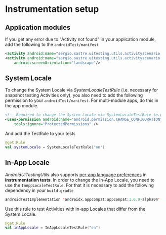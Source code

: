 # Instrumentation setup

## Application modules

If you get any error due to "Activity not found" in your application module, add the following to the `androidTest/manifest`

```xml
<activity android:name="sergio.sastre.uitesting.utils.activityscenario.ActivityScenarioConfigurator$PortraitSnapshotConfiguredActivity"/>
<activity android:name="sergio.sastre.uitesting.utils.activityscenario.ActivityScenarioConfigurator$LandscapeSnapshotConfiguredActivity"
    android:screenOrientation="landscape"/>
```

## System Locale

To change the System Locale via _SystemLocaleTestRule_ (i.e. necessary for snapshot testing Activities only), you also need to add the following permission to your `androidTest/manifest`. For multi-module apps, do this in the app module.

```xml
<!-- Required to change the System Locale via SystemLocaleTestRule (e.g. for snapshot testing Activities) -->
<uses-permission android:name="android.permission.CHANGE_CONFIGURATION"
    tools:ignore="ProtectedPermissions" />
```

And add the TestRule to your tests

```kotlin
@get:Rule
val systemLocale = SystemLocaleTestRule("en")
```

## In-App Locale

_AndroidUiTestingUtils_ also supports [per-app language preferences](https://developer.android.com/guide/topics/resources/app-languages) in **instrumentation tests**. In order to change the In-App Locale, you need to use the `InAppLocaleTestRule`. For that it is necessary to add the following dependency in your `build.gradle`

```kotlin
androidTestImplementation 'androidx.appcompat:appcompat:1.6.0-alpha04' // or higher version!
```

Use this rule to test Activities with in-app Locales that differ from the System Locale.

```kotlin
@get:Rule
val inAppLocale = InAppLocaleTestRule("en")
```
